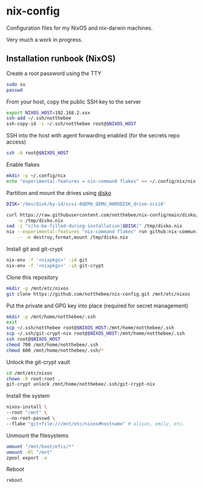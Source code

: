 # nix-config

Configuration files for my NixOS and nix-darwin machines.

Very much a work in progress.

## Installation runbook (NixOS)

Create a root password using the TTY

```bash
sudo su
passwd
```

From your host, copy the public SSH key to the server

```bash
export NIXOS_HOST=192.168.2.xxx
ssh-add ~/.ssh/notthebee
ssh-copy-id -i ~/.ssh/notthebee root@$NIXOS_HOST
```

SSH into the host with agent forwarding enabled (for the secrets repo access)

```bash
ssh -A root@$NIXOS_HOST
```

Enable flakes

```bash
mkdir -p ~/.config/nix
echo "experimental-features = nix-command flakes" >> ~/.config/nix/nix.conf
```

Partition and mount the drives using [disko](https://github.com/nix-community/disko)

```bash
DISK='/dev/disk/by-id/scsi-0QEMU_QEMU_HARDDISK_drive-scsi0'

curl https://raw.githubusercontent.com/notthebee/nix-config/main/disko/zfs-root/default.nix \
    -o /tmp/disko.nix
sed -i "s|to-be-filled-during-installation|$DISK|" /tmp/disko.nix
nix --experimental-features "nix-command flakes" run github:nix-community/disko \
    -- -m destroy,format,mount /tmp/disko.nix
```

Install git and git-crypt

```bash
nix-env -f '<nixpkgs>' -iA git
nix-env -f '<nixpkgs>' -iA git-crypt
```

Clone this repository

```bash
mkdir -p /mnt/etc/nixos
git clone https://github.com/notthebee/nix-config.git /mnt/etc/nixos
```

Put the private and GPG key into place (required for secret management)

```bash
mkdir -p /mnt/home/notthebee/.ssh
exit
scp ~/.ssh/notthebee root@$NIXOS_HOST:/mnt/home/notthebee/.ssh
scp ~/.ssh/git-crypt-nix root@$NIXOS_HOST:/mnt/home/notthebee/.ssh
ssh root@$NIXOS_HOST
chmod 700 /mnt/home/notthebee/.ssh
chmod 600 /mnt/home/notthebee/.ssh/*
```

Unlock the git-crypt vault

```bash
cd /mnt/etc/nixos
chown -R root:root .
git-crypt unlock /mnt/home/notthebee/.ssh/git-crypt-nix
```

Install the system

```bash
nixos-install \
--root "/mnt" \
--no-root-passwd \
--flake "git+file:///mnt/etc/nixos#hostname" # alison, emily, etc.
```

Unmount the filesystems

```bash
umount "/mnt/boot/efis/*"
umount -Rl "/mnt"
zpool export -a
```

Reboot

```bash
reboot
```
